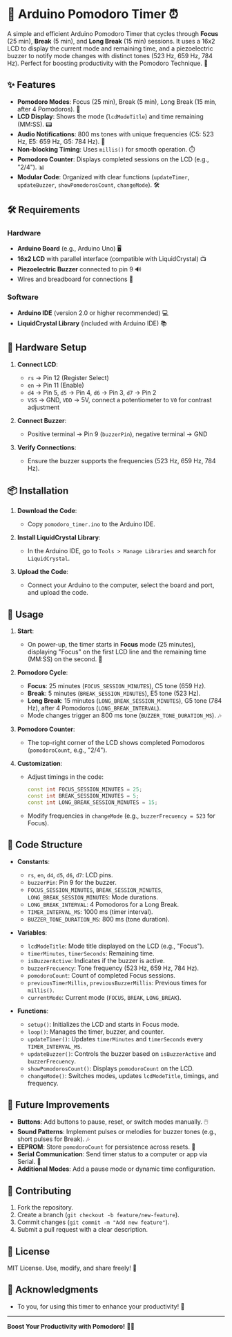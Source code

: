 # 🍅 Arduino Pomodoro Timer ⏰

A simple and efficient Arduino Pomodoro Timer that cycles through **Focus** (25 min), **Break** (5 min), and **Long Break** (15 min) sessions. It uses a 16x2 LCD to display the current mode and remaining time, and a piezoelectric buzzer to notify mode changes with distinct tones (523 Hz, 659 Hz, 784 Hz). Perfect for boosting productivity with the Pomodoro Technique. 🚀

## ✨ Features

- **Pomodoro Modes**: Focus (25 min), Break (5 min), Long Break (15 min, after 4 Pomodoros). 🔄
- **LCD Display**: Shows the mode (`lcdModeTitle`) and time remaining (MM:SS). 📟
- **Audio Notifications**: 800 ms tones with unique frequencies (C5: 523 Hz, E5: 659 Hz, G5: 784 Hz). 🎵
- **Non-blocking Timing**: Uses `millis()` for smooth operation. ⏱️
- **Pomodoro Counter**: Displays completed sessions on the LCD (e.g., "2/4"). 📊
- **Modular Code**: Organized with clear functions (`updateTimer`, `updateBuzzer`, `showPomodorosCount`, `changeMode`). 🛠️

## 🛠️ Requirements

### Hardware

- **Arduino Board** (e.g., Arduino Uno) 🖥️
- **16x2 LCD** with parallel interface (compatible with LiquidCrystal) 📺
- **Piezoelectric Buzzer** connected to pin 9 🔊
- Wires and breadboard for connections 🔌

### Software

- **Arduino IDE** (version 2.0 or higher recommended) 💻
- **LiquidCrystal Library** (included with Arduino IDE) 📚

## 🔌 Hardware Setup

1. **Connect LCD**:

   - `rs` → Pin 12 (Register Select)
   - `en` → Pin 11 (Enable)
   - `d4` → Pin 5, `d5` → Pin 4, `d6` → Pin 3, `d7` → Pin 2
   - `VSS` → GND, `VDD` → 5V, connect a potentiometer to `V0` for contrast adjustment

2. **Connect Buzzer**:

   - Positive terminal → Pin 9 (`buzzerPin`), negative terminal → GND

3. **Verify Connections**:
   - Ensure the buzzer supports the frequencies (523 Hz, 659 Hz, 784 Hz).

## 📦 Installation

1. **Download the Code**:

   - Copy `pomodoro_timer.ino` to the Arduino IDE.

2. **Install LiquidCrystal Library**:

   - In the Arduino IDE, go to `Tools > Manage Libraries` and search for `LiquidCrystal`.

3. **Upload the Code**:
   - Connect your Arduino to the computer, select the board and port, and upload the code.

## 🚀 Usage

1. **Start**:

   - On power-up, the timer starts in **Focus** mode (25 minutes), displaying "Focus" on the first LCD line and the remaining time (MM:SS) on the second. 🧠

2. **Pomodoro Cycle**:

   - **Focus**: 25 minutes (`FOCUS_SESSION_MINUTES`), C5 tone (659 Hz).
   - **Break**: 5 minutes (`BREAK_SESSION_MINUTES`), E5 tone (523 Hz).
   - **Long Break**: 15 minutes (`LONG_BREAK_SESSION_MINUTES`), G5 tone (784 Hz), after 4 Pomodoros (`LONG_BREAK_INTERVAL`).
   - Mode changes trigger an 800 ms tone (`BUZZER_TONE_DURATION_MS`). 🎶

3. **Pomodoro Counter**:

   - The top-right corner of the LCD shows completed Pomodoros (`pomodoroCount`, e.g., "2/4").

4. **Customization**:
   - Adjust timings in the code:
     ```cpp
     const int FOCUS_SESSION_MINUTES = 25;
     const int BREAK_SESSION_MINUTES = 5;
     const int LONG_BREAK_SESSION_MINUTES = 15;
     ```
   - Modify frequencies in `changeMode` (e.g., `buzzerFrecuency = 523` for Focus).

## 📝 Code Structure

- **Constants**:

  - `rs`, `en`, `d4`, `d5`, `d6`, `d7`: LCD pins.
  - `buzzerPin`: Pin 9 for the buzzer.
  - `FOCUS_SESSION_MINUTES`, `BREAK_SESSION_MINUTES`, `LONG_BREAK_SESSION_MINUTES`: Mode durations.
  - `LONG_BREAK_INTERVAL`: 4 Pomodoros for a Long Break.
  - `TIMER_INTERVAL_MS`: 1000 ms (timer interval).
  - `BUZZER_TONE_DURATION_MS`: 800 ms (tone duration).

- **Variables**:

  - `lcdModeTitle`: Mode title displayed on the LCD (e.g., "Focus").
  - `timerMinutes`, `timerSeconds`: Remaining time.
  - `isBuzzerActive`: Indicates if the buzzer is active.
  - `buzzerFrecuency`: Tone frequency (523 Hz, 659 Hz, 784 Hz).
  - `pomodoroCount`: Count of completed Focus sessions.
  - `previousTimerMillis`, `previousBuzzerMillis`: Previous times for `millis()`.
  - `currentMode`: Current mode (`FOCUS`, `BREAK`, `LONG_BREAK`).

- **Functions**:
  - `setup()`: Initializes the LCD and starts in Focus mode.
  - `loop()`: Manages the timer, buzzer, and counter.
  - `updateTimer()`: Updates `timerMinutes` and `timerSeconds` every `TIMER_INTERVAL_MS`.
  - `updateBuzzer()`: Controls the buzzer based on `isBuzzerActive` and `buzzerFrecuency`.
  - `showPomodorosCount()`: Displays `pomodoroCount` on the LCD.
  - `changeMode()`: Switches modes, updates `lcdModeTitle`, timings, and frequency.

## 🌟 Future Improvements

- **Buttons**: Add buttons to pause, reset, or switch modes manually. 🖱️
- **Sound Patterns**: Implement pulses or melodies for buzzer tones (e.g., short pulses for Break). 🎶
- **EEPROM**: Store `pomodoroCount` for persistence across resets. 💾
- **Serial Communication**: Send timer status to a computer or app via Serial. 📡
- **Additional Modes**: Add a pause mode or dynamic time configuration.

## 🤝 Contributing

1. Fork the repository.
2. Create a branch (`git checkout -b feature/new-feature`).
3. Commit changes (`git commit -m "Add new feature"`).
4. Submit a pull request with a clear description.

## 📜 License

MIT License. Use, modify, and share freely! 📄

## 🙌 Acknowledgments

- To you, for using this timer to enhance your productivity! 💪

---

**Boost Your Productivity with Pomodoro!** 🍅⏰
